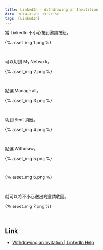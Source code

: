```yaml
---
title: LinkedIn - Withdrawing an Invitation
date: 2019-01-01 23:21:50
tags: [LinkedIn]
---
```


當 LinkedIn 不小心按到邀請按鈕。  

<!-- More -->

{% asset_img 1.png %}

<br/>


可以切到 My Network。  

{% asset_img 2.png %}

<br/>


點選 Manage all。  

{% asset_img 3.png %}

<br/>


切到 Sent 頁籤。  

{% asset_img 4.png %}

<br/>


點選 Withdraw。  

{% asset_img 5.png %}

<br/>


{% asset_img 6.png %}

<br/>


就可以將不小心送出的邀請收回。  

{% asset_img 7.png %}

<br/>


Link
----
* [Withdrawing an Invitation | LinkedIn Help](https://www.linkedin.com/help/linkedin/answer/62008/withdrawing-an-invitation?lang=en)

